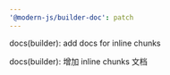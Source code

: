 ```yaml
---
'@modern-js/builder-doc': patch
---
```


docs(builder): add docs for inline chunks

docs(builder): 增加 inline chunks 文档
